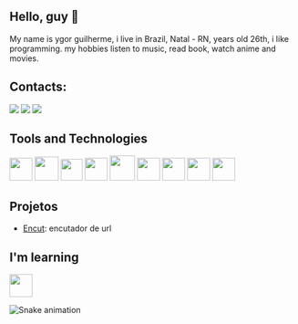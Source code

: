 ## Hello, guy :vulcan_salute:
My name is ygor guilherme, i live in Brazil, Natal - RN, years old 26th, i like programming.
my hobbies listen to music, read book, watch anime and movies.

## Contacts:

<div>
  <a href="https://www.linkedin.com/in/ygorfsguilherme" target="_blank"> <img src="https://img.shields.io/badge/-LinkedIn-%230077B5?style=for-the-badge&logo=linkedin&logoColor=white" target="_blank"></a> <a href="https://discord.com/users/Ygor%20Guilherme#3911" target="_blank"><img src="https://img.shields.io/badge/-Discord-%230077B5?style=for-the-badge&logo=discord&logoColor=white" target="_blank"></a>
  <a href = "mailto:ygorfsguilherme@gmail.com"><img src="https://img.shields.io/badge/Gmail-D14836?style=for-the-badge&logo=gmail&logoColor=white" target="_blank"></a>
</div>

## Tools and Technologies
<img src="https://cdn.jsdelivr.net/gh/devicons/devicon/icons/git/git-original.svg" width="40" height="40"/> <img src="https://cdn.jsdelivr.net/gh/devicons/devicon/icons/java/java-original.svg" width="42" height="42"/>
<img width="38" height="38" src="https://cdn.jsdelivr.net/gh/devicons/devicon/icons/spring/spring-original.svg" />
<img src="https://cdn.jsdelivr.net/gh/devicons/devicon/icons/html5/html5-original.svg" width="40" height="40" />
<img src="https://cdn.jsdelivr.net/gh/devicons/devicon/icons/sass/sass-original.svg" width="44" height="44" /> 
<img src="https://cdn.jsdelivr.net/gh/devicons/devicon/icons/react/react-original.svg" width="40" height="40" /> 
<img src="https://cdn.jsdelivr.net/gh/devicons/devicon/icons/mysql/mysql-original.svg" width="40" height="40" />
<img src="https://cdn.jsdelivr.net/gh/devicons/devicon/icons/typescript/typescript-original.svg" width="40" height="40" />
<img src="https://cdn.jsdelivr.net/gh/devicons/devicon/icons/linux/linux-original.svg" width="40" height="40" />

## Projetos
- [Encut](https://github.com/ygorfsguilherme/encut): encutador de url
          
## I'm learning
<img src="https://cdn.jsdelivr.net/gh/devicons/devicon/icons/angularjs/angularjs-original.svg" width="40" height="40"/>

![Snake animation](https://github.com/ygorfsguilherme/ygorfsguilherme/blob/output/github-contribution-grid-snake.svg)
